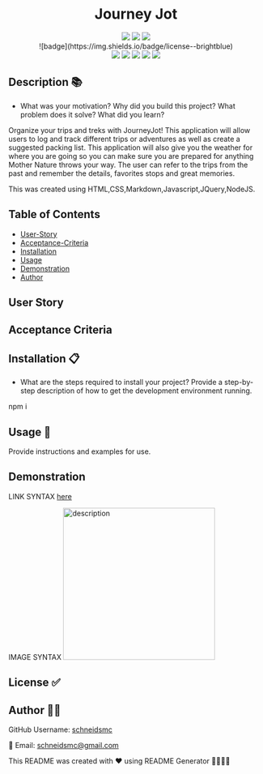 
  
<h1 align="center">Journey Jot </h1>

<div style= "text-align: center">

  <img src="https://img.shields.io/github/repo-size/schneidsmc/employeeTracker10" />
  <img src="https://img.shields.io/github/languages/top/schneidsmc/employeeTracker10" />
  <img src="https://img.shields.io/github/last-commit/schneidsmc/employeeTracker10" />
<br />
![badge](https://img.shields.io/badge/license--brightblue)<br />

  <img src="https://img.shields.io/badge/Javascript-yellow" />
  <img src="https://img.shields.io/badge/jQuery-blue"  />
  <img src="https://img.shields.io/badge/-node.js-green" />
  <img src="https://img.shields.io/badge/-inquirer-red" >
  <img src="https://img.shields.io/badge/-Markdown-lightgrey" />
</div>

## Description 📚

- What was your motivation? Why did you build this project? What problem does it solve? What did you learn?

Organize your trips and treks with JourneyJot! This application will allow users to log and track different trips or adventures as well as create a suggested packing list. This application will also give you the weather for where you are going so you can make sure you are prepared for anything Mother Nature throws your way. The user can refer to the trips from the past and remember the details, favorites stops and great memories.

This was created using HTML,CSS,Markdown,Javascript,JQuery,NodeJS.

## Table of Contents 

- [User-Story](#user-story)
- [Acceptance-Criteria](#acceptance-criteria)
- [Installation](#installation-📋)
- [Usage](#usage-🏁)
- [Demonstration](#demonstration)
- [Author](#author-👋🏽)

## User Story

## Acceptance Criteria

## Installation 📋

- What are the steps required to install your project? Provide a step-by-step description of how to get the development environment running.

npm i 

## Usage 🏁

Provide instructions and examples for use.



## Demonstration

LINK SYNTAX
[here]( )

IMAGE SYNTAX 
<img src="" alt="description" width="300" height="auto"> 

## License ✅ 



## Author 👋🏽

GitHub Username: [schneidsmc](https://github.com/schneidsmc)

📧 Email: schneidsmc@gmail.com

This README was created with ❤️ using README Generator 👏🏽👏🏽

